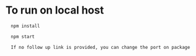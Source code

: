 # To run on local host
```bash
  npm install
```

```bash
  npm start
```
```bash
  If no follow up link is provided, you can change the port on package.json to a diffrent port
```
